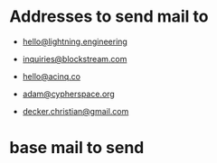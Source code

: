 # Addresses to send mail to

* hello@lightning.engineering
* inquiries@blockstream.com
* hello@acinq.co

* adam@cypherspace.org
* decker.christian@gmail.com

# base mail to send

